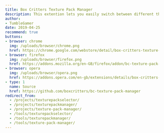 ```yaml
---
title: Box Critters Texture Pack Manager
description: This extention lets you easily switch between different themes, add new themes and create new themes.
author:
- TumbleGamer
date: 2019-04-25
recommend: true
buttons:
- browser: chrome
  img: /uploads/browser/chrome.png
  href: https://chrome.google.com/webstore/detail/box-critters-texture-pack/okfakaikglajegjgjnaamcigadmfccmg?hl=en-GB&gl=GB
- browser: firefox
  img: /uploads/browser/firefox.png
  href: https://addons.mozilla.org/en-GB/firefox/addon/bc-texture-pack-manager/
- browser: opera
  img: /uploads/browser/opera.png
  href: https://addons.opera.com/en-gb/extensions/details/box-critters-texture-pack-manager/
- type: 1
  name: Source
  href: https://github.com/boxcritters/bc-texture-pack-manager
redirect_from:
  - /projects/texturepackselector/
  - /projects/texturepackmanager/
  - /projects/texture-pack-manager/
  - /tools/texturepackselector/
  - /tools/texturepackmanager/
  - /tools/texture-pack-manager/
---
```

